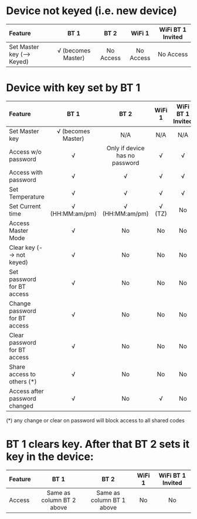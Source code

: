 # Device not keyed (i.e. new device)

Feature                       | BT 1| BT 2| WiFi 1 | WiFi BT 1 Invited
:--- | :---: | :---: | :---: | :---:
Set Master key (--> Keyed)    | √ (becomes Master)|No Access|No Access|No Access


# Device with key set by BT 1

Feature                       | BT 1| BT 2| WiFi 1 | WiFi BT 1 Invited
:--- | :---: | :---: | :---: | :---:
Set Master key   | √ (becomes Master)| N/A    | N/A |N/A
Access w/o password           | √                     |Only if device has no password | √      | √
Access with password          | √                     | √                         | √      | √
Set Temperature               | √                     | √                         | √      | √
Set Current time              | √ (HH:MM:am/pm)       | √ (HH:MM:am/pm)           | √ (TZ) | No
Access Master Mode            | √                     | No                        | No     | No
Clear key (--> not keyed)     | √                     | No                        | No     | No
Set password for BT access    | √                     | No                        | No     | No
Change password for BT access | √                     | No                        | No     | No
Clear password for BT access  | √                     | No                        | No     | No
Share access to others (*)    | √                     | No                        | No     | No
Access after password changed | √                     | No                        | √      | No

(*) any change or clear on password will block access to all shared codes

# BT 1 clears key. After that BT 2 sets it key in the device:

Feature                       | BT 1| BT 2| WiFi 1 | WiFi BT 1 Invited
:--- | :---: | :---: | :---: | :---:
Access                        | Same as column BT 2 above | Same as column BT 1 above     | No     | No

